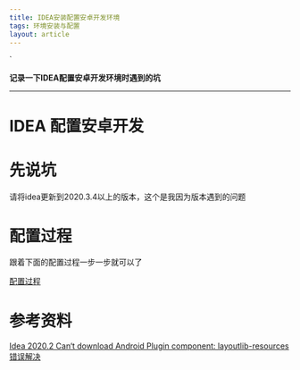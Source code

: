 ```yaml
---
title: IDEA安装配置安卓开发环境
tags: 环境安装与配置
layout: article
---
```


`



**记录一下IDEA配置安卓开发环境时遇到的坑**

<!--more-->

---



# IDEA 配置安卓开发

# 先说坑

请将idea更新到2020.3.4以上的版本，这个是我因为版本遇到的问题

# 配置过程

跟着下面的配置过程一步一步就可以了

[配置过程](https://blog.csdn.net/qq_39876492/article/details/106185598/)



# 参考资料

[Idea 2020.2 Can‘t download Android Plugin component: layoutlib-resources 错误解决](https://blog.csdn.net/Nozomi_Ame/article/details/121956495)